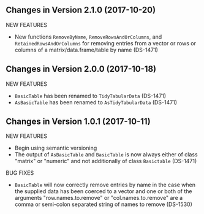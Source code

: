 Changes in Version 2.1.0 (2017-10-20)
--------------------------------------------------------

NEW FEATURES

* New functions `RemoveByName`, `RemoveRowsAndOrColumns`,
and `RetainedRowsAndOrColumns` for removing entries from a vector or 
rows or columns of a matrix/data.frame/table by name (DS-1471)

Changes in Version 2.0.0 (2017-10-18)
--------------------------------------------------------

NEW FEATURES

* `BasicTable` has been renamed to `TidyTabularData` (DS-1471)
* `AsBasicTable` has been renamed to `AsTidyTabularData` (DS-1471)

Changes in Version 1.0.1 (2017-10-11)
--------------------------------------------------------

NEW FEATURES

* Begin using semantic versioning
* The output of `AsBasicTable` and `BasicTable` is now always
either of class "matrix" or "numeric" and not additionally of class
`Basictable` (DS-1471)

BUG FIXES

* `BasicTable` will now correctly remove entries by name in the case
when the supplied data has been coerced to a vector and one or both
of the arguments "row.names.to.remove" or "col.names.to.remove"
are a comma or semi-colon separated string of names to remove (DS-1530)
